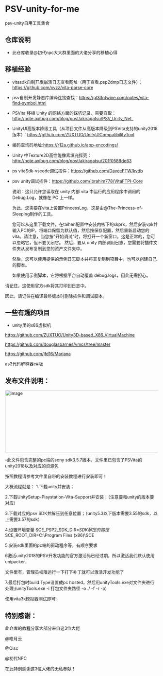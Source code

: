 # PSV-unity-for-me
psv-unity自用工具集合

## 仓库说明

- 此仓库收录@初代npc大大群里面的大佬分享的移植心得

## 移植经验

- vitasdk自制开发崩溃日志查看网址（用于查看.psp2dmp日志文件）：https://github.com/xyzz/vita-parse-core

- psv自制开发静态库编译连接查找：https://gl33ntwine.com/notes/vita-find-symbol.html

- PSVita 移植 Unity 的网络方面的踩坑记录，需要自取：http://note.axibug.com/blog/post/akiragatsu/PSV_Unity_Net_

- UnityUI高版本降级工具（从项目文件从高版本降级到PSVita支持的unity2018版本）：https://github.com/ZUXTUO/UnityUICompatibilityTool

- 编码查询码地址:https://r12a.github.io/app-encodings/

- Unity 中Texture2D高性能像素填充探究：http://note.axibug.com/blog/post/akiragatsu/201f0588de63

- ps vitaSdk-vscode调试插件：https://github.com/DaveeFTW/kvdb

- psv unity调试插件：https://github.com/Ibrahim778/VitaFTPI-Core

  说明：这只允许您读取在 unity 内部 vita 中运行的应用程序中调用的 Debug.Log，就像在 PC 上一样。

  为此，您需要在vita上设置PrincessLog，这是由@The-Princess-of-Sleeping制作的工具。

  您可以从这里下载文件，在taihen配置中安装内核下的skprx，然后安装vpk并输入PC的IP，将端口保留为默认值，然后按保存配置，然后重新启动您的vita。请注意，当您按"开始调试"时，将打开一个新窗口。这是正常的，您可以忽略它，但不要关闭它。
  然后，要从 unity 内部调用日志，您需要将插件文件夹从发布复制到您的资产文件夹中。

  然后，您可以使用提供的示例日志脚本并将其复制到项目中，也可以创建自己的脚本。

  如果使用示例脚本，它将根据平台自动覆盖 debug.logs，因此无需担心。

请记住，这使用官方sdk将其打印到日志中。

因此，请记住在编译最终版本时删除插件和调试脚本。

## 一些有趣的项目

- unity里的x86虚拟机
  
https://github.com/ZUXTUO/Unity3D-based_X86_VirtualMachine

https://github.com/douglasbarnes/vmcs/tree/master

https://github.com/jfd16/Mariana

as3代码解释器c#版

## 发布文件说明：
<img width="636" height="205" alt="image" src="https://github.com/user-attachments/assets/f287a483-35a6-464e-8fa7-57443e81fc41" />


-此文件包含完整的pc端的sony sdk3.5.7版本，文件里已包含了PSVita的unity2018以及对应的资源包

按照教程请参考文件里自带的安装教程进行安装即可！

大概流程就是：
1.下载unity并安装；

2.下载UnitySetup-Playstation-Vita-Support并安装；（注意要和unity的版本要对应）

3.下载对应的psv SDK并解压到任意位置；（unity5.3以下版本需要3.55的sdk，以上需要3.57的sdk）

4.设置环境变量
SCE_PSP2_SDK_DIR=*SDK解压的路径*
SCE_ROOT_DIR=C:\Program Files (x86)\SCE

5.安装sdk里面的pc端的驱动程序等，有顺序要求

6激活unity2018的PSV开发功能的官方激活码已经过期，所以激活我们默认使用unipacker，

文件里有，管理员权限运行一下打下补丁就可以激活开发功能了

7.最后打包时build Type设置成pc hosted，然后用unityTools.exe对文件夹进行处理;(unityTools.exe -i 打包文件夹路径 -o ./ -f -r -p)

使用vita3k模拟器测试即可!

## 特别感谢：

此仓库的教程分享大部分来自这3位大佬

@皓月云

@Olsc

@初代NPC

在此特别感谢这3位大佬的无私奉献！



